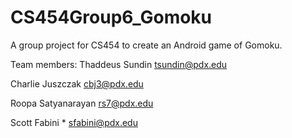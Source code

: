 # CS454Group6_Gomoku
A group project for CS454 to create an Android game of Gomoku.

Team members: 
Thaddeus Sundin
tsundin@pdx.edu

Charlie Juszczak
cbj3@pdx.edu

Roopa Satyanarayan
rs7@pdx.edu

Scott Fabini *
sfabini@pdx.edu
